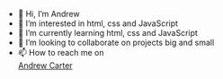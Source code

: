 - 👋 Hi, I’m Andrew
- 👀 I’m interested in html, css and JavaScript
- 🌱 I’m currently learning html, css and JavaScript
- 💞️ I’m looking to collaborate on projects big and small
- 📫 How to reach me on <div class="badge-base LI-profile-badge" data-locale="en_US" data-size="medium" data-theme="dark" data-type="VERTICAL" data-vanity="andrew-carter-579b1b12b" data-version="v1"><a class="badge-base__link LI-simple-link" href="https://uk.linkedin.com/in/andrew-carter-579b1b12b?trk=profile-badge">Andrew Carter</a></div>
              

<!---
Devilgoldfish/Devilgoldfish is a ✨ special ✨ repository because its `README.md` (this file) appears on your GitHub profile.
You can click the Preview link to take a look at your changes.
--->
